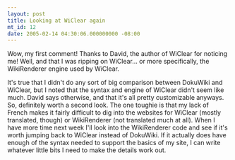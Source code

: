 ```yaml
---
layout: post
title: Looking at WiClear again
mt_id: 12
date: 2005-02-14 04:30:06.000000000 -08:00
---
```

Wow, my first comment! Thanks to David, the author of WiClear for noticing me! Well, and that I was ripping on WiClear... or more specifically, the WikiRenderer engine used by WiClear.

It's true that I didn't do any sort of big comparison between DokuWiki and WiClear, but I noted that the syntax and engine of WiClear didn't seem like much. David says otherwise, and that it's all pretty customizable anyways. So, definitely worth a second look. The one toughie is that my lack of French makes it fairly difficult to dig into the websites for WiClear (mostly translated, though) or WikiRenderer (not translated much at all). When I have more time next week I'll look into the WikiRenderer code and see if it's worth jumping back to WiClear instead of DokuWiki. If it actually does have enough of the syntax needed to support the basics of my site, I can write whatever little bits I need to make the details work out.

